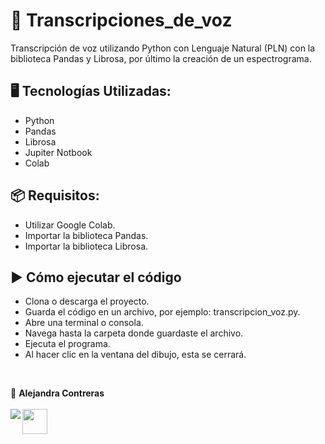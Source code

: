 # 📌 Transcripciones_de_voz
Transcripción de voz utilizando Python con Lenguaje Natural (PLN) con la biblioteca Pandas y Librosa, por último la creación de un espectrograma.

## 🖥️ Tecnologías Utilizadas:

- Python
- Pandas
- Librosa
- Jupiter Notbook
- Colab

## 📦 Requisitos:

- Utilizar Google Colab.
- Importar la biblioteca Pandas.
- Importar la biblioteca Librosa.

## ▶️ Cómo ejecutar el código

- Clona o descarga el proyecto.
- Guarda el código en un archivo, por ejemplo: transcripcion_voz.py.
- Abre una terminal o consola.
- Navega hasta la carpeta donde guardaste el archivo.
- Ejecuta el programa.
- Al hacer clic en la ventana del dibujo, esta se cerrará.
</br>

💙 <strong>Alejandra Contreras</strong></br></br>
<a href="https://www.linkedin.com/in/alejandraconb-dev/" target="_blank">
<img align="left" src="https://img.shields.io/badge/-LinkedIn-%230077B5?style=for-the-badge&logo=linkedin&logoColor=white" target="_blank"></a>
<img align="center" src="https://raw.githubusercontent.com/Tarikul-Islam-Anik/Animated-Fluent-Emojis/master/Emojis/Smilies/Relieved%20Face.png" target="_blank" height="40"></a>
